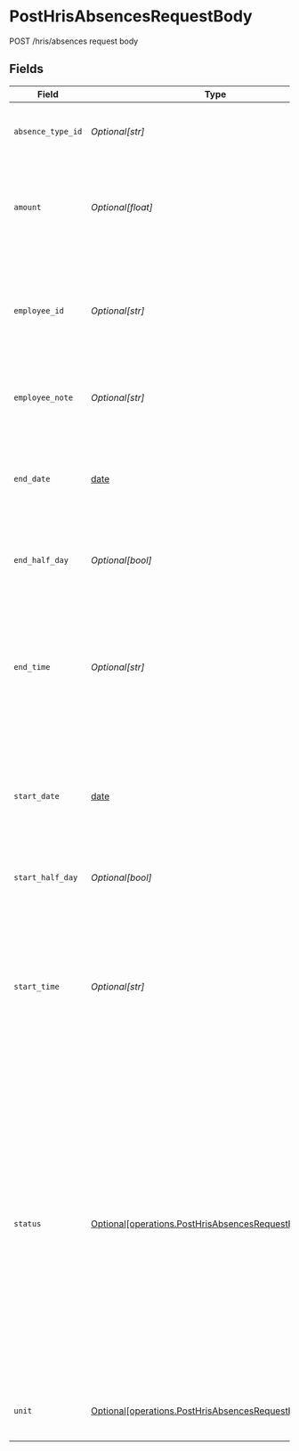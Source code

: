 # PostHrisAbsencesRequestBody

POST /hris/absences request body


## Fields

| Field                                                                                                                                                                                                                                                                                                      | Type                                                                                                                                                                                                                                                                                                       | Required                                                                                                                                                                                                                                                                                                   | Description                                                                                                                                                                                                                                                                                                |
| ---------------------------------------------------------------------------------------------------------------------------------------------------------------------------------------------------------------------------------------------------------------------------------------------------------- | ---------------------------------------------------------------------------------------------------------------------------------------------------------------------------------------------------------------------------------------------------------------------------------------------------------- | ---------------------------------------------------------------------------------------------------------------------------------------------------------------------------------------------------------------------------------------------------------------------------------------------------------- | ---------------------------------------------------------------------------------------------------------------------------------------------------------------------------------------------------------------------------------------------------------------------------------------------------------- |
| `absence_type_id`                                                                                                                                                                                                                                                                                          | *Optional[str]*                                                                                                                                                                                                                                                                                            | :heavy_check_mark:                                                                                                                                                                                                                                                                                         | The ID of the absence type in Kombo (not its `remote_id`).                                                                                                                                                                                                                                                 |
| `amount`                                                                                                                                                                                                                                                                                                   | *Optional[float]*                                                                                                                                                                                                                                                                                          | :heavy_minus_sign:                                                                                                                                                                                                                                                                                         | Specifying this also requires specifying `unit`. This is supported by very few tools.                                                                                                                                                                                                                      |
| `employee_id`                                                                                                                                                                                                                                                                                              | *Optional[str]*                                                                                                                                                                                                                                                                                            | :heavy_check_mark:                                                                                                                                                                                                                                                                                         | The ID of the employee in Kombo or their ID in the remote system by prefixing it with `remote:` (e.g., `remote:12312`)                                                                                                                                                                                     |
| `employee_note`                                                                                                                                                                                                                                                                                            | *Optional[str]*                                                                                                                                                                                                                                                                                            | :heavy_check_mark:                                                                                                                                                                                                                                                                                         | A note describing the reason for this absence.                                                                                                                                                                                                                                                             |
| `end_date`                                                                                                                                                                                                                                                                                                 | [date](https://docs.python.org/3/library/datetime.html#date-objects)                                                                                                                                                                                                                                       | :heavy_minus_sign:                                                                                                                                                                                                                                                                                         | When the absence ends. This is a plain date (i.e., `yyyy-MM-dd`), all time information is discarded.<br/><br/>[](https://developer.mozilla.org/en-US/docs/Web/JavaScript/Reference/Global_Objects/Date/toISOString)                                                                                        |
| `end_half_day`                                                                                                                                                                                                                                                                                             | *Optional[bool]*                                                                                                                                                                                                                                                                                           | :heavy_minus_sign:                                                                                                                                                                                                                                                                                         | `true` if the absence should end in the middle of the day.                                                                                                                                                                                                                                                 |
| `end_time`                                                                                                                                                                                                                                                                                                 | *Optional[str]*                                                                                                                                                                                                                                                                                            | :heavy_minus_sign:                                                                                                                                                                                                                                                                                         | When the absence ends. Follows the format `HH:mm` or `HH:mm:ss` (e.g., `14:45:15`). If `end_time` is specified, `start_time` has to be specified as well.                                                                                                                                                  |
| `start_date`                                                                                                                                                                                                                                                                                               | [date](https://docs.python.org/3/library/datetime.html#date-objects)                                                                                                                                                                                                                                       | :heavy_minus_sign:                                                                                                                                                                                                                                                                                         | When the absence starts. This is a plain date (i.e., `yyyy-MM-dd`), all time information is discarded.<br/><br/>[](https://developer.mozilla.org/en-US/docs/Web/JavaScript/Reference/Global_Objects/Date/toISOString)                                                                                      |
| `start_half_day`                                                                                                                                                                                                                                                                                           | *Optional[bool]*                                                                                                                                                                                                                                                                                           | :heavy_minus_sign:                                                                                                                                                                                                                                                                                         | `true` if the absence should start in the middle of the day.                                                                                                                                                                                                                                               |
| `start_time`                                                                                                                                                                                                                                                                                               | *Optional[str]*                                                                                                                                                                                                                                                                                            | :heavy_minus_sign:                                                                                                                                                                                                                                                                                         | When the absence begins. Follows the format `HH:mm` or `HH:mm:ss` (e.g., `14:45:15`). If `start_time` is specified, `end_time` has to be specified as well.                                                                                                                                                |
| `status`                                                                                                                                                                                                                                                                                                   | [Optional[operations.PostHrisAbsencesRequestBodyStatus]](undefined/models/operations/posthrisabsencesrequestbodystatus.md)                                                                                                                                                                                 | :heavy_minus_sign:                                                                                                                                                                                                                                                                                         | Specify if the absence should be created in the requested or approved state. Please note that some tools might approve absences automatically if they were created for an absence type that does not require approval. There are more edge cases that might cause an absence to be approved automatically. |
| `unit`                                                                                                                                                                                                                                                                                                     | [Optional[operations.PostHrisAbsencesRequestBodyUnit]](undefined/models/operations/posthrisabsencesrequestbodyunit.md)                                                                                                                                                                                     | :heavy_minus_sign:                                                                                                                                                                                                                                                                                         | Specifying this also requires specifying `amount`.                                                                                                                                                                                                                                                         |